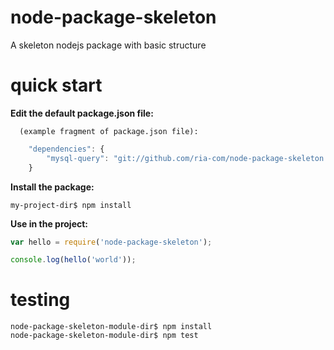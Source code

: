 node-package-skeleton
=====================

A skeleton nodejs package with basic structure


quick start
===========

**Edit the default package.json file:**

      (example fragment of package.json file):

```javascript
    "dependencies": {
        "mysql-query": "git://github.com/ria-com/node-package-skeleton.git#master"
    }
```

**Install the package:**

    my-project-dir$ npm install

**Use in the project:**

```javascript
var hello = require('node-package-skeleton');

console.log(hello('world'));
```

testing
=======
    node-package-skeleton-module-dir$ npm install
    node-package-skeleton-module-dir$ npm test
